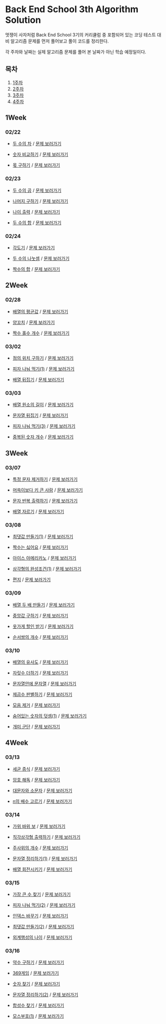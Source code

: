 # Back End School 3th Algorithm Solution

멋쟁이 사자처럼 Back End School 3기의 커리큘럼 중 포함되어 있는 코딩 테스트 대비 알고리즘 문제를 먼저 풀어보고 풀이 코드를 정리한다.

각 주차와 날짜는 실제 알고리즘 문제를 풀어 본 날짜가 아닌 학습 예정일이다. 

## 목차

1. [1주차](#1Week)
2. [2주차](#2Week)
3. [3주차](#3Week)
4. [4주차](#4Week)

## 1Week

### 02/22

- [두 수의 차](https://github.com/byeongsoon/AlgorithmQuiz/blob/master/BES_3th/src/main/java/week1/day_0222/SubtractionOfTwoNumbers.java) / 
[문제 보러가기](https://school.programmers.co.kr/learn/courses/30/lessons/120803?language=java)

- [숫자 비교하기](https://github.com/byeongsoon/AlgorithmQuiz/blob/master/BES_3th/src/main/java/week1/day_0222/CompareNumbers.java) / 
[문제 보러가기](https://school.programmers.co.kr/learn/courses/30/lessons/120807)

- [몫 구하기](https://github.com/byeongsoon/AlgorithmQuiz/blob/master/BES_3th/src/main/java/week1/day_0222/FindDivisionValue.java) / 
[문제 보러가기](https://school.programmers.co.kr/learn/courses/30/lessons/120805)

### 02/23

- [두 수의 곱](https://github.com/byeongsoon/AlgorithmQuiz/blob/master/BES_3th/src/main/java/week1/day_0223/MultiplicationOfTwoNumbers.java) / 
[문제 보러가기](https://school.programmers.co.kr/learn/courses/30/lessons/120804)

- [나머지 구하기](https://github.com/byeongsoon/AlgorithmQuiz/blob/master/BES_3th/src/main/java/week1/day_0223/FindRemainderValue.java) / 
[문제 보러가기](https://school.programmers.co.kr/learn/courses/30/lessons/120810)

- [나이 출력](https://github.com/byeongsoon/AlgorithmQuiz/blob/master/BES_3th/src/main/java/week1/day_0223/PrintAge.java) / 
[문제 보러가기](https://school.programmers.co.kr/learn/courses/30/lessons/120820)

- [두 수의 합](https://github.com/byeongsoon/AlgorithmQuiz/blob/master/BES_3th/src/main/java/week1/day_0223/SumOfTwoNumbers.java) / 
[문제 보러가기](https://school.programmers.co.kr/learn/courses/30/lessons/120802)

### 02/24

- [각도기](https://github.com/byeongsoon/AlgorithmQuiz/blob/master/BES_3th/src/main/java/week1/day_0224/Angle.java) / 
[문제 보러가기](https://school.programmers.co.kr/learn/courses/30/lessons/120829)

- [두 수의 나눗셈](https://github.com/byeongsoon/AlgorithmQuiz/blob/master/BES_3th/src/main/java/week1/day_0224/DivisionOfTwoNumbers.java) / 
[문제 보러가기](https://school.programmers.co.kr/learn/courses/30/lessons/120806)

- [짝수의 합](https://github.com/byeongsoon/AlgorithmQuiz/blob/master/BES_3th/src/main/java/week1/day_0224/SumOfEvenNumbers.java) / 
[문제 보러가기](https://school.programmers.co.kr/learn/courses/30/lessons/120831)

## 2Week

### 02/28

- [배열의 평균값](https://github.com/byeongsoon/AlgorithmQuiz/blob/master/BES_3th/src/main/java/week2/day_0228/AverageOfArray.java) / 
[문제 보러가기](https://school.programmers.co.kr/learn/courses/30/lessons/120817)

- [양꼬치](https://github.com/byeongsoon/AlgorithmQuiz/blob/master/BES_3th/src/main/java/week2/day_0228/LambSkewers.java) / 
[문제 보러가기](https://school.programmers.co.kr/learn/courses/30/lessons/120830)

- [짝수 홀수 개수](https://github.com/byeongsoon/AlgorithmQuiz/blob/master/BES_3th/src/main/java/week2/day_0228/EvenOddNumbers.java) / 
[문제 보러가기](https://school.programmers.co.kr/learn/courses/30/lessons/120824)

### 03/02

- [점의 위치 구하기](https://github.com/byeongsoon/AlgorithmQuiz/blob/master/BES_3th/src/main/java/week2/day_0302/findLocationOfPoint.java) / 
[문제 보러가기](https://school.programmers.co.kr/learn/courses/30/lessons/120841)

- [피자 나눠 먹기(1)](https://github.com/byeongsoon/AlgorithmQuiz/blob/master/BES_3th/src/main/java/week2/day_0302/SharePizza.java) / 
[문제 보러가기](https://school.programmers.co.kr/learn/courses/30/lessons/120814)

- [배열 뒤집기](https://github.com/byeongsoon/AlgorithmQuiz/blob/master/BES_3th/src/main/java/week2/day_0302/FlipArray.java) / 
[문제 보러가기](https://school.programmers.co.kr/learn/courses/30/lessons/120821)

### 03/03

- [배열 원소의 길이](https://github.com/byeongsoon/AlgorithmQuiz/blob/master/BES_3th/src/main/java/week2/day_0303/LengthOfArrayElement.java) / 
[문제 보러가기](https://school.programmers.co.kr/learn/courses/30/lessons/120854)

- [문자열 뒤집기](https://github.com/byeongsoon/AlgorithmQuiz/blob/master/BES_3th/src/main/java/week2/day_0303/ReverseString.java) / 
[문제 보러가기](https://school.programmers.co.kr/learn/courses/30/lessons/120822)

- [피자 나눠 먹기(3)](https://github.com/byeongsoon/AlgorithmQuiz/blob/master/BES_3th/src/main/java/week2/day_0303/SharePizza.java) / 
[문제 보러가기](https://school.programmers.co.kr/learn/courses/30/lessons/120816)

- [중복된 숫자 개수](https://github.com/byeongsoon/AlgorithmQuiz/blob/master/BES_3th/src/main/java/week2/day_0303/DuplicateDigits.java) / 
[문제 보러가기](https://school.programmers.co.kr/learn/courses/30/lessons/120583)

## 3Week

### 03/07

- [특정 문자 제거하기]() / 
[문제 보러가기](https://school.programmers.co.kr/learn/courses/30/lessons/120826)

- [머쓱이보다 키 큰 사람]() /
[문제 보러가기](https://school.programmers.co.kr/learn/courses/30/lessons/120585)

- [문자 반복 출력하기]() /
[문제 보러가기](https://school.programmers.co.kr/learn/courses/30/lessons/120825)

- [배열 자르기]() /
[문제 보러가기](https://school.programmers.co.kr/learn/courses/30/lessons/120833)

### 03/08

- [최댓값 만들기(1)]() /
[문제 보러가기](https://school.programmers.co.kr/learn/courses/30/lessons/120847)

- [짝수는 싫어요]() /
[문제 보러가기](https://school.programmers.co.kr/learn/courses/30/lessons/120813)

- [아이스 아메리카노]() /
[문제 보러가기](https://school.programmers.co.kr/learn/courses/30/lessons/120819)

- [삼각형의 완성조건(1)]() /
[문제 보러가기](https://school.programmers.co.kr/learn/courses/30/lessons/120889)

- [편지]() /
[문제 보러가기](https://school.programmers.co.kr/learn/courses/30/lessons/120898)

### 03/09

- [배열 두 배 만들기]() /
[문제 보러가기](https://school.programmers.co.kr/learn/courses/30/lessons/120809)

- [중앙값 구하기]() /
[문제 보러가기](https://school.programmers.co.kr/learn/courses/30/lessons/120811)

- [옷가게 할인 받기]() /
[문제 보러가기](https://school.programmers.co.kr/learn/courses/30/lessons/120818)

- [순서쌍의 개수]() /
[문제 보러가기](https://school.programmers.co.kr/learn/courses/30/lessons/120836)

### 03/10

- [배열의 유사도]() /
[문제 보러가기](https://school.programmers.co.kr/learn/courses/30/lessons/120903)

- [자릿수 더하기]() /
[문제 보러가기](https://school.programmers.co.kr/learn/courses/30/lessons/120906)

- [문자열안에 문자열]() /
[문제 보러가기](https://school.programmers.co.kr/learn/courses/30/lessons/120908)

- [제곱수 판별하기]() /
[문제 보러가기](https://school.programmers.co.kr/learn/courses/30/lessons/120909)

- [모음 제거]() /
[문제 보러가기](https://school.programmers.co.kr/learn/courses/30/lessons/120849)

- [숨어있는 숫자의 덧셈(1)]() /
[문제 보러가기](https://school.programmers.co.kr/learn/courses/30/lessons/120851)

- [개미 군단]() /
[문제 보러가기](https://school.programmers.co.kr/learn/courses/30/lessons/120837)

## 4Week

### 03/13

- [세균 증식](https://github.com/byeongsoon/AlgorithmQuiz/blob/master/BES_3th/src/main/java/week4/day_0313/BacterialGrowth.java) / 
[문제 보러가기](https://school.programmers.co.kr/learn/courses/30/lessons/120910)

- [암호 해독](https://github.com/byeongsoon/AlgorithmQuiz/blob/master/BES_3th/src/main/java/week4/day_0313/Decryption.java) /
[문제 보러가기](https://school.programmers.co.kr/learn/courses/30/lessons/120892)

- [대문자와 소문자](https://github.com/byeongsoon/AlgorithmQuiz/blob/master/BES_3th/src/main/java/week4/day_0313/UppercaseLowercase.java) /
[문제 보러가기](https://school.programmers.co.kr/learn/courses/30/lessons/120893)

- [n의 배수 고르기](https://github.com/byeongsoon/AlgorithmQuiz/blob/master/BES_3th/src/main/java/week4/day_0313/FindMultiplesOfN.java) /
[문제 보러가기](https://school.programmers.co.kr/learn/courses/30/lessons/120905)

### 03/14

- [가위 바위 보]() /
[문제 보러가기](https://school.programmers.co.kr/learn/courses/30/lessons/120839)

- [직각삼각형 출력하기]() /
[문제 보러가기](https://school.programmers.co.kr/learn/courses/30/lessons/120823)

- [주사위의 개수]() /
[문제 보러가기](https://school.programmers.co.kr/learn/courses/30/lessons/120845)

- [문자열 정리하기(1)]() /
[문제 보러가기](https://school.programmers.co.kr/learn/courses/30/lessons/120850)

- [배열 회전시키기]() /
[문제 보러가기](https://school.programmers.co.kr/learn/courses/30/lessons/120844)

### 03/15

- [가장 큰 수 찾기]() /
[문제 보러가기](https://school.programmers.co.kr/learn/courses/30/lessons/120899)

- [피자 나눠 먹기(2)]() /
[문제 보러가기](https://school.programmers.co.kr/learn/courses/30/lessons/120815)

- [인덱스 바꾸기]() /
[문제 보러가기](https://school.programmers.co.kr/learn/courses/30/lessons/120895)

- [최댓값 만들기(2)]() /
[문제 보러가기](https://school.programmers.co.kr/learn/courses/30/lessons/120862)

- [외계행성의 나이]() /
[문제 보러가기](https://school.programmers.co.kr/learn/courses/30/lessons/120834)
  
### 03/16

- [약수 구하기]() /
[문제 보러가기](https://school.programmers.co.kr/learn/courses/30/lessons/120897)

- [369게임]() /
[문제 보러가기](https://school.programmers.co.kr/learn/courses/30/lessons/120891)

- [숫자 찾기]() /
[문제 보러가기](https://school.programmers.co.kr/learn/courses/30/lessons/120904)

- [문자열 정리하기(2)]() /
[문제 보러가기](https://school.programmers.co.kr/learn/courses/30/lessons/120911)

- [합성수 찾기]() /
[문제 보러가기](https://school.programmers.co.kr/learn/courses/30/lessons/120846)

- [모스부호(1)]() /
[문제 보러가기](https://school.programmers.co.kr/learn/courses/30/lessons/120838)